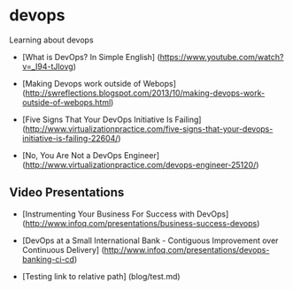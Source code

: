 devops
======

Learning about devops

* [What is DevOps? In Simple English] (https://www.youtube.com/watch?v=_I94-tJlovg)

* [Making Devops work outside of Webops] (http://swreflections.blogspot.com/2013/10/making-devops-work-outside-of-webops.html)

* [Five Signs That Your DevOps Initiative Is Failing] (http://www.virtualizationpractice.com/five-signs-that-your-devops-initiative-is-failing-22604/)

* [No, You Are Not a DevOps Engineer] (http://www.virtualizationpractice.com/devops-engineer-25120/)

Video Presentations
-------------------

* [Instrumenting Your Business For Success with DevOps] (http://www.infoq.com/presentations/business-success-devops)

* [DevOps at a Small International Bank - Contiguous Improvement over Continuous Delivery] (http://www.infoq.com/presentations/devops-banking-ci-cd)

* [Testing link to relative path] (blog/test.md)
